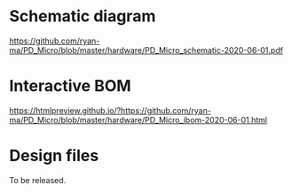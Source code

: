 # Schematic diagram
https://github.com/ryan-ma/PD_Micro/blob/master/hardware/PD_Micro_schematic-2020-06-01.pdf

# Interactive BOM
https://htmlpreview.github.io/?https://github.com/ryan-ma/PD_Micro/blob/master/hardware/PD_Micro_ibom-2020-06-01.html

# Design files
To be released.